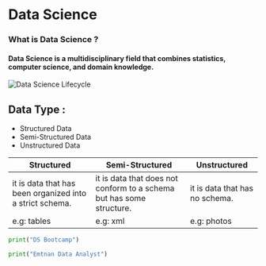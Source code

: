 
# Data Science 
### What is Data Science ?

#### Data Science is a multidisciplinary field that combines statistics, computer science, and domain knowledge.

![Data Science Lifecycle](https://b-eye.com/content/uploads/2024/09/data-science-lifecycle-b-eye.png)

## Data Type :

- Structured Data
- Semi-Structured Data
- Unstructured Data

|   Structured   |   Semi-Structured   |   Unstructured   |
|-----|-----|-----|
|it is data that has been organized into a strict schema.    |it is data that does not conform to a schema but has some structure.    |it is data that has no schema.     |
|e.g: tables     |e.g: xml     |e.g: photos     |

```python
print("DS Bootcamp")
```
```python
print("Emtnan Data Analyst")
```
